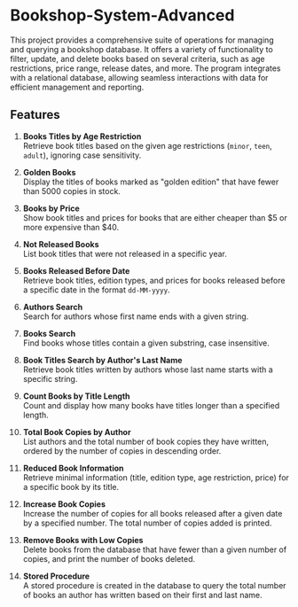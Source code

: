 # Bookshop-System-Advanced

This project provides a comprehensive suite of operations for managing and querying a bookshop database. It offers a variety of functionality to filter, update, and delete books based on several criteria, such as age restrictions, price range, release dates, and more. The program integrates with a relational database, allowing seamless interactions with data for efficient management and reporting.

## Features

1. **Books Titles by Age Restriction**  
   Retrieve book titles based on the given age restrictions (`minor`, `teen`, `adult`), ignoring case sensitivity.

2. **Golden Books**  
   Display the titles of books marked as "golden edition" that have fewer than 5000 copies in stock.

3. **Books by Price**  
   Show book titles and prices for books that are either cheaper than $5 or more expensive than $40.

4. **Not Released Books**  
   List book titles that were not released in a specific year.

5. **Books Released Before Date**  
   Retrieve book titles, edition types, and prices for books released before a specific date in the format `dd-MM-yyyy`.

6. **Authors Search**  
   Search for authors whose first name ends with a given string.

7. **Books Search**  
   Find books whose titles contain a given substring, case insensitive.

8. **Book Titles Search by Author's Last Name**  
   Retrieve book titles written by authors whose last name starts with a specific string.

9. **Count Books by Title Length**  
   Count and display how many books have titles longer than a specified length.

10. **Total Book Copies by Author**  
    List authors and the total number of book copies they have written, ordered by the number of copies in descending order.

11. **Reduced Book Information**  
    Retrieve minimal information (title, edition type, age restriction, price) for a specific book by its title.

12. **Increase Book Copies**  
    Increase the number of copies for all books released after a given date by a specified number. The total number of copies added is printed.

13. **Remove Books with Low Copies**  
    Delete books from the database that have fewer than a given number of copies, and print the number of books deleted.

14. **Stored Procedure**  
    A stored procedure is created in the database to query the total number of books an author has written based on their first and last name.
